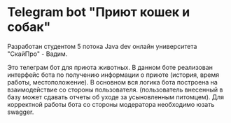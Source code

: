 # Telegram bot "Приют кошек и собак"
Разработан студентом 5 потока Java dev онлайн университета "СкайПро" - Вадим.

Это телеграм бот для приюта животных.
В данном боте реализован интерфейс бота по получению информации о приюте (история, время работы, местоположение).
В основном вся логика бота построена на взаимодействие со стороны пользователя. (пользователь внесенный в базу может
сдавать отчеты об уходе за усыновленным питомцем).
Для корректной работы бота со стороны модератора необходимо юзать swagger.